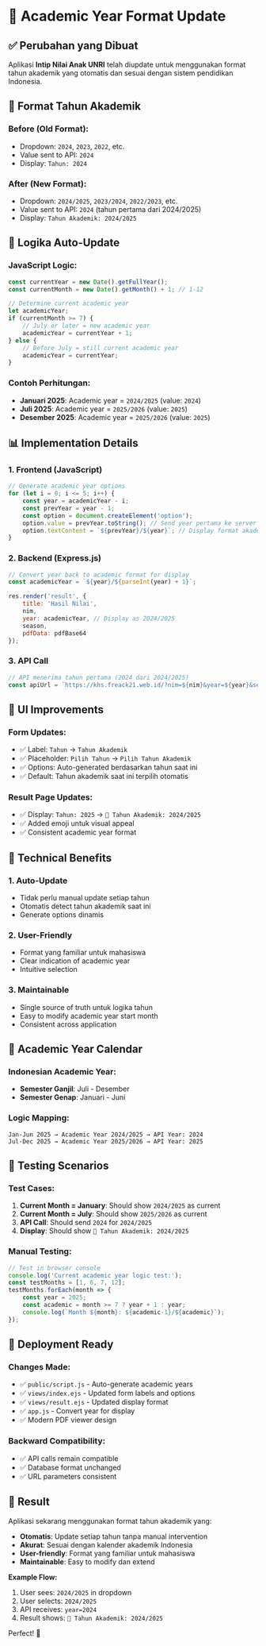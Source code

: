 # 📅 Academic Year Format Update

## ✅ Perubahan yang Dibuat

Aplikasi **Intip Nilai Anak UNRI** telah diupdate untuk menggunakan format tahun akademik yang otomatis dan sesuai dengan sistem pendidikan Indonesia.

## 🎯 Format Tahun Akademik

### Before (Old Format):
- Dropdown: `2024`, `2023`, `2022`, etc.
- Value sent to API: `2024`
- Display: `Tahun: 2024`

### After (New Format):
- Dropdown: `2024/2025`, `2023/2024`, `2022/2023`, etc.
- Value sent to API: `2024` (tahun pertama dari 2024/2025)
- Display: `Tahun Akademik: 2024/2025`

## 🔄 Logika Auto-Update

### JavaScript Logic:
```javascript
const currentYear = new Date().getFullYear();
const currentMonth = new Date().getMonth() + 1; // 1-12

// Determine current academic year
let academicYear;
if (currentMonth >= 7) {
    // July or later = new academic year
    academicYear = currentYear + 1;
} else {
    // Before July = still current academic year
    academicYear = currentYear;
}
```

### Contoh Perhitungan:
- **Januari 2025**: Academic year = `2024/2025` (value: `2024`)
- **Juli 2025**: Academic year = `2025/2026` (value: `2025`)
- **Desember 2025**: Academic year = `2025/2026` (value: `2025`)

## 📊 Implementation Details

### 1. Frontend (JavaScript)
```javascript
// Generate academic year options
for (let i = 0; i <= 5; i++) {
    const year = academicYear - i;
    const prevYear = year - 1;
    const option = document.createElement('option');
    option.value = prevYear.toString(); // Send year pertama ke server
    option.textContent = `${prevYear}/${year}`; // Display format akademik
}
```

### 2. Backend (Express.js)
```javascript
// Convert year back to academic format for display
const academicYear = `${year}/${parseInt(year) + 1}`;

res.render('result', {
    title: 'Hasil Nilai',
    nim,
    year: academicYear, // Display as 2024/2025
    season,
    pdfData: pdfBase64
});
```

### 3. API Call
```javascript
// API menerima tahun pertama (2024 dari 2024/2025)
const apiUrl = `https://khs.freack21.web.id/?nim=${nim}&year=${year}&season=${season}`;
```

## 🎨 UI Improvements

### Form Updates:
- ✅ Label: `Tahun` → `Tahun Akademik`
- ✅ Placeholder: `Pilih Tahun` → `Pilih Tahun Akademik`
- ✅ Options: Auto-generated berdasarkan tahun saat ini
- ✅ Default: Tahun akademik saat ini terpilih otomatis

### Result Page Updates:
- ✅ Display: `Tahun: 2025` → `📅 Tahun Akademik: 2024/2025`
- ✅ Added emoji untuk visual appeal
- ✅ Consistent academic year format

## 🔧 Technical Benefits

### 1. **Auto-Update**
- Tidak perlu manual update setiap tahun
- Otomatis detect tahun akademik saat ini
- Generate options dinamis

### 2. **User-Friendly**
- Format yang familiar untuk mahasiswa
- Clear indication of academic year
- Intuitive selection

### 3. **Maintainable**
- Single source of truth untuk logika tahun
- Easy to modify academic year start month
- Consistent across application

## 📅 Academic Year Calendar

### Indonesian Academic Year:
- **Semester Ganjil**: Juli - Desember
- **Semester Genap**: Januari - Juni

### Logic Mapping:
```
Jan-Jun 2025 → Academic Year 2024/2025 → API Year: 2024
Jul-Dec 2025 → Academic Year 2025/2026 → API Year: 2025
```

## 🧪 Testing Scenarios

### Test Cases:
1. **Current Month = January**: Should show `2024/2025` as current
2. **Current Month = July**: Should show `2025/2026` as current
3. **API Call**: Should send `2024` for `2024/2025`
4. **Display**: Should show `📅 Tahun Akademik: 2024/2025`

### Manual Testing:
```javascript
// Test in browser console
console.log('Current academic year logic test:');
const testMonths = [1, 6, 7, 12];
testMonths.forEach(month => {
    const year = 2025;
    const academic = month >= 7 ? year + 1 : year;
    console.log(`Month ${month}: ${academic-1}/${academic}`);
});
```

## 🚀 Deployment Ready

### Changes Made:
- ✅ `public/script.js` - Auto-generate academic years
- ✅ `views/index.ejs` - Updated form labels and options
- ✅ `views/result.ejs` - Updated display format
- ✅ `app.js` - Convert year for display
- ✅ Modern PDF viewer design

### Backward Compatibility:
- ✅ API calls remain compatible
- ✅ Database format unchanged
- ✅ URL parameters consistent

## 🎯 Result

Aplikasi sekarang menggunakan format tahun akademik yang:
- **Otomatis**: Update setiap tahun tanpa manual intervention
- **Akurat**: Sesuai dengan kalender akademik Indonesia
- **User-friendly**: Format yang familiar untuk mahasiswa
- **Maintainable**: Easy to modify dan extend

**Example Flow:**
1. User sees: `2024/2025` in dropdown
2. User selects: `2024/2025`
3. API receives: `year=2024`
4. Result shows: `📅 Tahun Akademik: 2024/2025`

Perfect! 🎉
